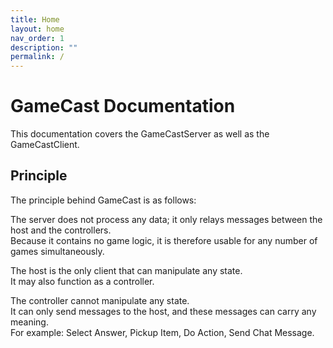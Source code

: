 ```yaml
---
title: Home
layout: home
nav_order: 1
description: ""
permalink: /
---
```


# GameCast Documentation

This documentation covers the GameCastServer as well as the GameCastClient.

## Principle

The principle behind GameCast is as follows:

The server does not process any data; it only relays messages between the host and the controllers.  
Because it contains no game logic, it is therefore usable for any number of games simultaneously.

The host is the only client that can manipulate any state.  
It may also function as a controller.

The controller cannot manipulate any state.  
It can only send messages to the host, and these messages can carry any meaning.  
For example: Select Answer, Pickup Item, Do Action, Send Chat Message.
